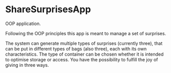 # ShareSurprisesApp
OOP application.

Following the OOP principles this app is meant to manage a set of surprises. 

The system can generate multiple types of surprises (currently three), that can be put in different types of bags (also three), each with its own characteristics.
The type of container can be chosen whether it is intended to optimise storage or access. You have the possibility to fulfill the joy of giving in three ways. 


